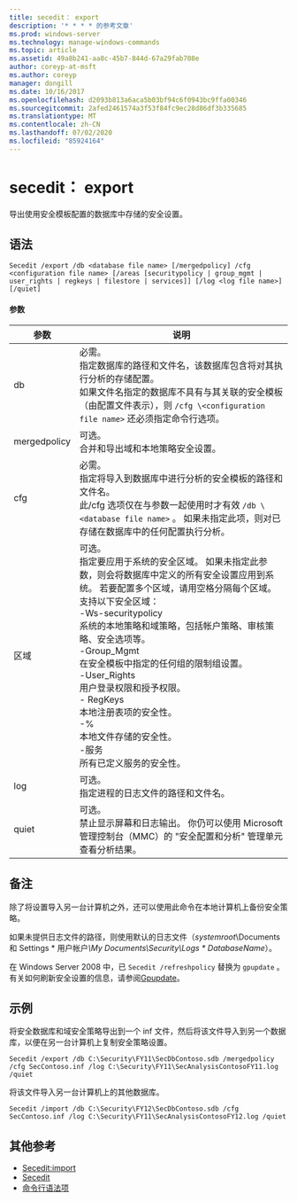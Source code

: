 ```yaml
---
title: secedit： export
description: '* * * * 的参考文章'
ms.prod: windows-server
ms.technology: manage-windows-commands
ms.topic: article
ms.assetid: 49a8b241-aa8c-45b7-844d-67a29fab708e
author: coreyp-at-msft
ms.author: coreyp
manager: dongill
ms.date: 10/16/2017
ms.openlocfilehash: d2093b813a6aca5b03bf94c6f0943bc9ffa00346
ms.sourcegitcommit: 2afed2461574a3f53f84fc9ec28d86df3b335685
ms.translationtype: MT
ms.contentlocale: zh-CN
ms.lasthandoff: 07/02/2020
ms.locfileid: "85924164"
---
```

# <a name="seceditexport"></a>secedit： export



导出使用安全模板配置的数据库中存储的安全设置。

## <a name="syntax"></a>语法

```
Secedit /export /db <database file name> [/mergedpolicy] /cfg <configuration file name> [/areas [securitypolicy | group_mgmt | user_rights | regkeys | filestore | services]] [/log <log file name>] [/quiet]
```

#### <a name="parameters"></a>参数

|参数|说明|
|---------|-----------|
|db|必需。</br>指定数据库的路径和文件名，该数据库包含将对其执行分析的存储配置。</br>如果文件名指定的数据库不具有与其关联的安全模板（由配置文件表示），则 `/cfg \<configuration file name>` 还必须指定命令行选项。|
|mergedpolicy|可选。</br>合并和导出域和本地策略安全设置。|
|cfg|必需。</br>指定将导入到数据库中进行分析的安全模板的路径和文件名。</br>此/cfg 选项仅在与参数一起使用时才有效 `/db \<database file name>` 。 如果未指定此项，则对已存储在数据库中的任何配置执行分析。|
|区域|可选。</br>指定要应用于系统的安全区域。 如果未指定此参数，则会将数据库中定义的所有安全设置应用到系统。 若要配置多个区域，请用空格分隔每个区域。 支持以下安全区域：</br>-Ws-securitypolicy</br>    系统的本地策略和域策略，包括帐户策略、审核策略、安全选项等。</br>-Group_Mgmt</br>    在安全模板中指定的任何组的限制组设置。</br>-User_Rights</br>    用户登录权限和授予权限。</br>- RegKeys</br>    本地注册表项的安全性。</br>-%</br>    本地文件存储的安全性。</br>-服务</br>    所有已定义服务的安全性。|
|log|可选。</br>指定进程的日志文件的路径和文件名。|
|quiet|可选。</br>禁止显示屏幕和日志输出。 你仍可以使用 Microsoft 管理控制台（MMC）的 "安全配置和分析" 管理单元查看分析结果。|

## <a name="remarks"></a>备注

除了将设置导入另一台计算机之外，还可以使用此命令在本地计算机上备份安全策略。

如果未提供日志文件的路径，则使用默认的日志文件（*systemroot*\Documents 和 Settings \* 用户帐户<em>\My Documents\Security\Logs \* DatabaseName</em>）。

在 Windows Server 2008 中，已 `Secedit /refreshpolicy` 替换为 `gpupdate` 。 有关如何刷新安全设置的信息，请参阅[Gpupdate](gpupdate.md)。

## <a name="examples"></a>示例

将安全数据库和域安全策略导出到一个 inf 文件，然后将该文件导入到另一个数据库，以便在另一台计算机上复制安全策略设置。
```
Secedit /export /db C:\Security\FY11\SecDbContoso.sdb /mergedpolicy /cfg SecContoso.inf /log C:\Security\FY11\SecAnalysisContosoFY11.log /quiet
```
将该文件导入另一台计算机上的其他数据库。
```
Secedit /import /db C:\Security\FY12\SecDbContoso.sdb /cfg SecContoso.inf /log C:\Security\FY11\SecAnalysisContosoFY12.log /quiet
```

## <a name="additional-references"></a>其他参考

-   [Secedit:import](secedit-import.md)
-   [Secedit](secedit.md)
- [命令行语法项](command-line-syntax-key.md)